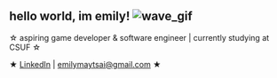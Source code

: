## hello world, im emily! ![wave_gif](https://github.com/user-attachments/assets/5cc1c4ae-19d2-4823-8537-27688414adb6)

☆ aspiring game developer & software engineer | currently studying at CSUF ☆

★ [LinkedIn](https://www.linkedin.com/in/emi-tsai/) | emilymaytsai@gmail.com ★

<!--
**emilyytsai/emilyytsai** is a ✨ _special_ ✨ repository because its `README.md` (this file) appears on your GitHub profile.

Here are some ideas to get you started:

- 🔭 I’m currently working on ...
- 🌱 I’m currently learning ...
- 👯 I’m looking to collaborate on ...
- 🤔 I’m looking for help with ...
- 💬 Ask me about ...
- 📫 How to reach me: ...
- 😄 Pronouns: ...
- ⚡ Fun fact: ...
-->
